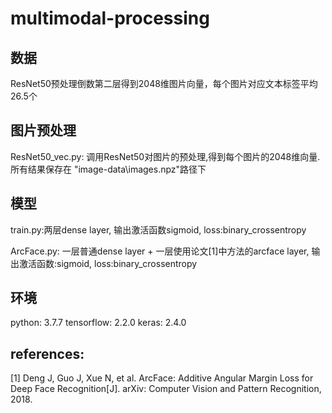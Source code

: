 # multimodal-processing
## 数据
ResNet50预处理倒数第二层得到2048维图片向量，每个图片对应文本标签平均26.5个
## 图片预处理
ResNet50_vec.py:  调用ResNet50对图片的预处理,得到每个图片的2048维向量.所有结果保存在 "image-data\images.npz"路径下
## 模型
train.py:两层dense layer, 输出激活函数sigmoid, loss:binary_crossentropy

ArcFace.py: 一层普通dense layer + 一层使用论文[1]中方法的arcface layer, 输出激活函数:sigmoid, loss:binary_crossentropy
## 环境
python: 3.7.7  tensorflow: 2.2.0 keras: 2.4.0
## references:
[1] Deng J, Guo J, Xue N, et al. ArcFace: Additive Angular Margin Loss for Deep Face Recognition[J]. arXiv: Computer Vision and Pattern Recognition, 2018.
